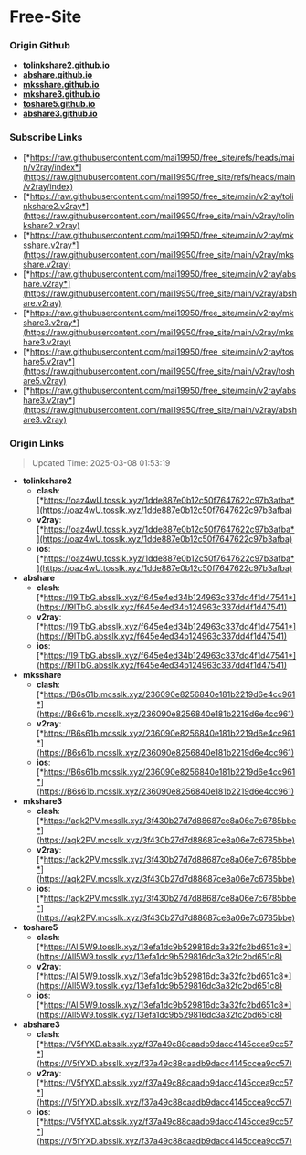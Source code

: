 # Free-Site

### Origin Github

- [**tolinkshare2.github.io**](https://github.com/tolinkshare2/tolinkshare2.github.io)
- [**abshare.github.io**](https://github.com/abshare/abshare.github.io)
- [**mksshare.github.io**](https://github.com/mksshare/mksshare.github.io)
- [**mkshare3.github.io**](https://github.com/mkshare3/mkshare3.github.io)
- [**toshare5.github.io**](https://github.com/toshare5/toshare5.github.io)
- [**abshare3.github.io**](https://github.com/abshare3/abshare3.github.io)

### Subscribe Links

- [*https://raw.githubusercontent.com/mai19950/free_site/refs/heads/main/v2ray/index*](https://raw.githubusercontent.com/mai19950/free_site/refs/heads/main/v2ray/index)
- [*https://raw.githubusercontent.com/mai19950/free_site/main/v2ray/tolinkshare2.v2ray*](https://raw.githubusercontent.com/mai19950/free_site/main/v2ray/tolinkshare2.v2ray)
- [*https://raw.githubusercontent.com/mai19950/free_site/main/v2ray/mksshare.v2ray*](https://raw.githubusercontent.com/mai19950/free_site/main/v2ray/mksshare.v2ray)
- [*https://raw.githubusercontent.com/mai19950/free_site/main/v2ray/abshare.v2ray*](https://raw.githubusercontent.com/mai19950/free_site/main/v2ray/abshare.v2ray)
- [*https://raw.githubusercontent.com/mai19950/free_site/main/v2ray/mkshare3.v2ray*](https://raw.githubusercontent.com/mai19950/free_site/main/v2ray/mkshare3.v2ray)
- [*https://raw.githubusercontent.com/mai19950/free_site/main/v2ray/toshare5.v2ray*](https://raw.githubusercontent.com/mai19950/free_site/main/v2ray/toshare5.v2ray)
- [*https://raw.githubusercontent.com/mai19950/free_site/main/v2ray/abshare3.v2ray*](https://raw.githubusercontent.com/mai19950/free_site/main/v2ray/abshare3.v2ray)

### Origin Links

> Updated Time: 2025-03-08 01:53:19

- **tolinkshare2**
  - **clash**: [*https://oaz4wU.tosslk.xyz/1dde887e0b12c50f7647622c97b3afba*](https://oaz4wU.tosslk.xyz/1dde887e0b12c50f7647622c97b3afba)
  - **v2ray**: [*https://oaz4wU.tosslk.xyz/1dde887e0b12c50f7647622c97b3afba*](https://oaz4wU.tosslk.xyz/1dde887e0b12c50f7647622c97b3afba)
  - **ios**: [*https://oaz4wU.tosslk.xyz/1dde887e0b12c50f7647622c97b3afba*](https://oaz4wU.tosslk.xyz/1dde887e0b12c50f7647622c97b3afba)
- **abshare**
  - **clash**: [*https://I9lTbG.absslk.xyz/f645e4ed34b124963c337dd4f1d47541*](https://I9lTbG.absslk.xyz/f645e4ed34b124963c337dd4f1d47541)
  - **v2ray**: [*https://I9lTbG.absslk.xyz/f645e4ed34b124963c337dd4f1d47541*](https://I9lTbG.absslk.xyz/f645e4ed34b124963c337dd4f1d47541)
  - **ios**: [*https://I9lTbG.absslk.xyz/f645e4ed34b124963c337dd4f1d47541*](https://I9lTbG.absslk.xyz/f645e4ed34b124963c337dd4f1d47541)
- **mksshare**
  - **clash**: [*https://B6s61b.mcsslk.xyz/236090e8256840e181b2219d6e4cc961*](https://B6s61b.mcsslk.xyz/236090e8256840e181b2219d6e4cc961)
  - **v2ray**: [*https://B6s61b.mcsslk.xyz/236090e8256840e181b2219d6e4cc961*](https://B6s61b.mcsslk.xyz/236090e8256840e181b2219d6e4cc961)
  - **ios**: [*https://B6s61b.mcsslk.xyz/236090e8256840e181b2219d6e4cc961*](https://B6s61b.mcsslk.xyz/236090e8256840e181b2219d6e4cc961)
- **mkshare3**
  - **clash**: [*https://aqk2PV.mcsslk.xyz/3f430b27d7d88687ce8a06e7c6785bbe*](https://aqk2PV.mcsslk.xyz/3f430b27d7d88687ce8a06e7c6785bbe)
  - **v2ray**: [*https://aqk2PV.mcsslk.xyz/3f430b27d7d88687ce8a06e7c6785bbe*](https://aqk2PV.mcsslk.xyz/3f430b27d7d88687ce8a06e7c6785bbe)
  - **ios**: [*https://aqk2PV.mcsslk.xyz/3f430b27d7d88687ce8a06e7c6785bbe*](https://aqk2PV.mcsslk.xyz/3f430b27d7d88687ce8a06e7c6785bbe)
- **toshare5**
  - **clash**: [*https://All5W9.tosslk.xyz/13efa1dc9b529816dc3a32fc2bd651c8*](https://All5W9.tosslk.xyz/13efa1dc9b529816dc3a32fc2bd651c8)
  - **v2ray**: [*https://All5W9.tosslk.xyz/13efa1dc9b529816dc3a32fc2bd651c8*](https://All5W9.tosslk.xyz/13efa1dc9b529816dc3a32fc2bd651c8)
  - **ios**: [*https://All5W9.tosslk.xyz/13efa1dc9b529816dc3a32fc2bd651c8*](https://All5W9.tosslk.xyz/13efa1dc9b529816dc3a32fc2bd651c8)
- **abshare3**
  - **clash**: [*https://V5fYXD.absslk.xyz/f37a49c88caadb9dacc4145ccea9cc57*](https://V5fYXD.absslk.xyz/f37a49c88caadb9dacc4145ccea9cc57)
  - **v2ray**: [*https://V5fYXD.absslk.xyz/f37a49c88caadb9dacc4145ccea9cc57*](https://V5fYXD.absslk.xyz/f37a49c88caadb9dacc4145ccea9cc57)
  - **ios**: [*https://V5fYXD.absslk.xyz/f37a49c88caadb9dacc4145ccea9cc57*](https://V5fYXD.absslk.xyz/f37a49c88caadb9dacc4145ccea9cc57)
